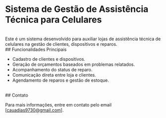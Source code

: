 # Sistema de Gestão de Assistência Técnica para Celulares
<br>
Este é um sistema desenvolvido para auxiliar lojas de assistência técnica de celulares na gestão de clientes, dispositivos e reparos.
<br>
## Funcionalidades Principais

- Cadastro de clientes e dispositivos.
- Geração de orçamentos baseados em problemas relatados.
- Acompanhamento do status de reparo.
- Comunicação direta entre loja e clientes.
- Agendamento de reparos e gestão de estoque.

<br> 
## Contato

Para mais informações, entre em contato pelo email [cauadias9730@gmail.com].
